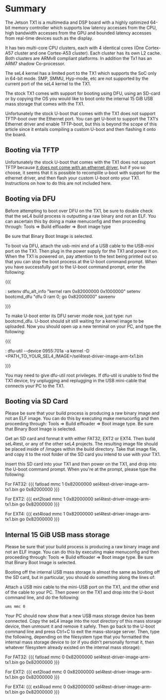 # Summary
 The Jetson TX1 is a multimedia and DSP board with a highly
optimized 64-bit memory controller which supports low latency accesses
from the CPU, high bandwidth accesses from the GPU and bounded latency
accesses from real-time devices such as the display.

It has two multi-core CPU clusters, each with 4 identical cores (One
Cortex-A57 cluster and one Cortex-A53 cluster). Each cluster has its own
L2 cache. Both clusters are ARMv8 compliant platforms. In addition the
Tx1 has an ARM7 shadow Co-processor.

The seL4 kernel has a limited port to the TX1 which supports the SoC
only in 64-bit mode. SMP, SMMU, Hyp-mode, etc are not supported by the
current port of the seL4 kernel to the TX1.

The stock TX1 comes with support for booting using DFU, using an SD-card
or by copying the OS you would like to boot onto the internal 15 GiB USB
mass storage that comes with the TX1.

Unfortunately the stock U-boot that comes with the TX1 does not support
TFTP-boot over the Ethernet port. You can get U-boot to support the
TX1's Ethernet driver and enable TFTP-boot, but this is beyond the scope
of this article since it entails compiling a custom U-boot and then
flashing it onto the board.

## Booting via TFTP
 Unfortunately the stock U-boot that comes with
the TX1 does not support TFTP because
[it does not come with an ethernet driver](https://devtalk.nvidia.com/default/topic/962946/tx1-pxe-boot/), but if you so choose, it
seems that it is possible to recomplile u-boot with support for the
ethernet driver, and then flash your custom U-boot onto your TX1.
Instructions on how to do this are not included here.

## Booting via DFU


Before attempting to boot over DFU on the TX1, be sure to double check
that the seL4 build process is outputting a raw binary and not an ELF.
You can ascertain this by doing a make menuconfig and then proceeding
through: Tools => Build elfloader => Boot image type

Be sure that Binary Boot Image is selected.

To boot via DFU, attach the usb-mini end of a USB cable to the USB-mini
port on the TX1. Then plug in the power supply for the TX1 and power it
on. When the TX1 is powered on, pay attention to the text being printed
out so that you can stop the boot process at the U-boot command prompt.
When you have successfully got to the U-boot command prompt, enter the
following:

{{{

:   setenv dfu_alt_info "kernel ram 0x82000000 0x1000000" setenv
    bootcmd_dfu "dfu 0 ram 0; go 0x82000000" saveenv

}}}

To make U-boot enter its DFU server mode now, just type:
run bootcmd_dfu. U-boot should sit still waiting for a kernel image to
be uploaded. Now you should open up a new terminal on your PC, and type
the following:

{{{

:   dfu-util --device 0955:701a -a kernel -D
    <PATH_TO_YOUR_SEL4_IMAGE>/sel4test-driver-image-arm-tx1.bin

}}}

You may need to give dfu-util root privileges. If dfu-util is unable to
find the TX1 device, try unplugging and replugging in the USB mini-cable
that connects your PC to the TX1.

## Booting via SD Card
 Please be sure that your build process is
producing a raw binary image and not an ELF image. You can do this by
executing make menuconfig and then proceeding through: Tools =>
Build elfloader => Boot image type. Be sure that Binary Boot Image is
selected.

Get an SD card and format it with either FAT32, EXT2 or EXT4. Then build
seL4test, or any of the other seL4 projects. The resulting image file
should be placed inside of /images within the build directory. Take that
image file, and copy it to the root folder of the SD card you intend to
use with your TX1.

Insert this SD card into your TX1 and then power on the TX1, and drop
into the U-boot command prompt. When you're at the prompt, please type
the following:

For FAT32: {{{ fatload mmc 1 0x82000000
sel4test-driver-image-arm-tx1.bin go 0x82000000 }}}

For EXT2: {{{ ext2load mmc 1 0x82000000
sel4test-driver-image-arm-tx1.bin go 0x82000000 }}}

For EXT4: {{{ ext4load mmc 1 0x82000000
sel4test-driver-image-arm-tx1.bin go 0x82000000 }}}

## Internal 15 GiB USB mass storage


Please be sure that your build process is producing a raw binary image
and not an ELF image. You can do this by executing make menuconfig and
then proceeding through: Tools => Build elfloader =>
Boot image type. Be sure that Binary Boot Image is selected.

Booting off the internal USB mass storage is almost the same as booting
off the SD card, but in particular, you should do something along the
lines of:

Attach a USB mini cable to the mini-USB port on the TX1, and the other
end of the cable to your PC. Then power on the TX1 and drop into the
U-boot command line, and do the following:

` ums mmc 0 `

Your PC should now show that a new USB mass storage device has been
connected. Copy the seL4 image into the root directory of this mass
storage device, then unmount it and remove it safely. Then go back to
the U-boot command line and press Ctrl+C to exit the mass-storage
server. Then, type the following, depending on the filesystem type that
you formatted the internal mass storage device to (or if you didn't
personally format it, then whatever filesystem already existed on the
internal mass storage):

For FAT32: {{{ fatload mmc 0 0x82000000
sel4test-driver-image-arm-tx1.bin go 0x82000000 }}}

For EXT2: {{{ ext2load mmc 0 0x82000000
sel4test-driver-image-arm-tx1.bin go 0x82000000 }}}

For EXT4: {{{ ext4load mmc 0 0x82000000
sel4test-driver-image-arm-tx1.bin go 0x82000000 }}}
